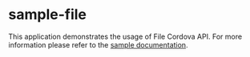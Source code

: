 sample-file
===========

This application demonstrates the usage of File Cordova API. For more information please refer to the [sample documentation](http://docs.telerik.com/platform/appbuilder/sample-apps/sample-file).
